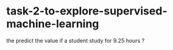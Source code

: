 # task-2-to-explore-supervised-machine-learning
the predict the value if a student study for 9.25 hours ?
